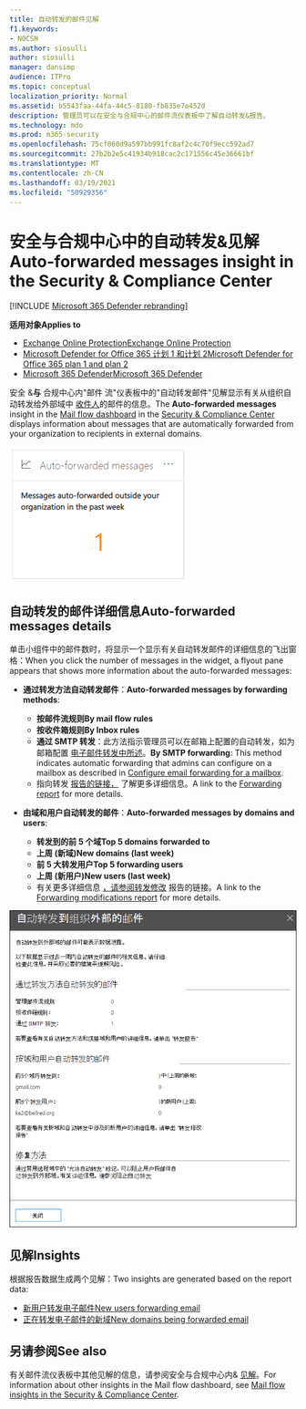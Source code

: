 ```yaml
---
title: 自动转发的邮件见解
f1.keywords:
- NOCSH
ms.author: siosulli
author: siosulli
manager: dansimp
audience: ITPro
ms.topic: conceptual
localization_priority: Normal
ms.assetid: b5543faa-44fa-44c5-8180-fb835e7e452d
description: 管理员可以在安全与合规中心的邮件流仪表板中了解自动转发&报告。
ms.technology: mdo
ms.prod: m365-security
ms.openlocfilehash: 75cf060d9a597bb991fc8af2c4c70f9ecc592ad7
ms.sourcegitcommit: 27b2b2e5c41934b918cac2c171556c45e36661bf
ms.translationtype: MT
ms.contentlocale: zh-CN
ms.lasthandoff: 03/19/2021
ms.locfileid: "50929356"
---
```

# <a name="auto-forwarded-messages-insight-in-the-security--compliance-center"></a><span data-ttu-id="94cfb-103">安全与合规中心中的自动转发&见解</span><span class="sxs-lookup"><span data-stu-id="94cfb-103">Auto-forwarded messages insight in the Security & Compliance Center</span></span>

[!INCLUDE [Microsoft 365 Defender rebranding](../includes/microsoft-defender-for-office.md)]

<span data-ttu-id="94cfb-104">**适用对象**</span><span class="sxs-lookup"><span data-stu-id="94cfb-104">**Applies to**</span></span>
- [<span data-ttu-id="94cfb-105">Exchange Online Protection</span><span class="sxs-lookup"><span data-stu-id="94cfb-105">Exchange Online Protection</span></span>](exchange-online-protection-overview.md)
- [<span data-ttu-id="94cfb-106">Microsoft Defender for Office 365 计划 1 和计划 2</span><span class="sxs-lookup"><span data-stu-id="94cfb-106">Microsoft Defender for Office 365 plan 1 and plan 2</span></span>](office-365-atp.md)
- [<span data-ttu-id="94cfb-107">Microsoft 365 Defender</span><span class="sxs-lookup"><span data-stu-id="94cfb-107">Microsoft 365 Defender</span></span>](../mtp/microsoft-threat-protection.md)

<span data-ttu-id="94cfb-108">安全 &**与** 合规中心内"邮件 [](mail-flow-insights-v2.md)流"仪表板中的"自动转发邮件"见解显示有关从组织自动转发给外部域中 [收件人](https://protection.office.com)的邮件的信息。</span><span class="sxs-lookup"><span data-stu-id="94cfb-108">The **Auto-forwarded messages** insight in the [Mail flow dashboard](mail-flow-insights-v2.md) in the [Security & Compliance Center](https://protection.office.com) displays information about messages that are automatically forwarded from your organization to recipients in external domains.</span></span>

![安全与合规中心中的"自动转发&小组件](../../media/mfi-auto-forwarded-messages.png)

## <a name="auto-forwarded-messages-details"></a><span data-ttu-id="94cfb-110">自动转发的邮件详细信息</span><span class="sxs-lookup"><span data-stu-id="94cfb-110">Auto-forwarded messages details</span></span>

<span data-ttu-id="94cfb-111">单击小组件中的邮件数时，将显示一个显示有关自动转发邮件的详细信息的飞出窗格：</span><span class="sxs-lookup"><span data-stu-id="94cfb-111">When you click the number of messages in the widget, a flyout pane appears that shows more information about the auto-forwarded messages:</span></span>

- <span data-ttu-id="94cfb-112">**通过转发方法自动转发邮件**：</span><span class="sxs-lookup"><span data-stu-id="94cfb-112">**Auto-forwarded messages by forwarding methods**:</span></span>

  - <span data-ttu-id="94cfb-113">**按邮件流规则**</span><span class="sxs-lookup"><span data-stu-id="94cfb-113">**By mail flow rules**</span></span>
  - <span data-ttu-id="94cfb-114">**按收件箱规则**</span><span class="sxs-lookup"><span data-stu-id="94cfb-114">**By Inbox rules**</span></span>
  - <span data-ttu-id="94cfb-115">**通过 SMTP 转发**：此方法指示管理员可以在邮箱上配置的自动转发，如为邮箱配置 [电子邮件转发中所述](/Exchange/recipients-in-exchange-online/manage-user-mailboxes/configure-email-forwarding)。</span><span class="sxs-lookup"><span data-stu-id="94cfb-115">**By SMTP forwarding**: This method indicates automatic forwarding that admins can configure on a mailbox as described in [Configure email forwarding for a mailbox](/Exchange/recipients-in-exchange-online/manage-user-mailboxes/configure-email-forwarding).</span></span>
  - <span data-ttu-id="94cfb-116">指向转发 [报告的链接，](view-mail-flow-reports.md#forwarding-report) 了解更多详细信息。</span><span class="sxs-lookup"><span data-stu-id="94cfb-116">A link to the [Forwarding report](view-mail-flow-reports.md#forwarding-report) for more details.</span></span>

- <span data-ttu-id="94cfb-117">**由域和用户自动转发的邮件**：</span><span class="sxs-lookup"><span data-stu-id="94cfb-117">**Auto-forwarded messages by domains and users**:</span></span>

  - <span data-ttu-id="94cfb-118">**转发到的前 5 个域**</span><span class="sxs-lookup"><span data-stu-id="94cfb-118">**Top 5 domains forwarded to**</span></span>
  - <span data-ttu-id="94cfb-119">**上周 (新域)**</span><span class="sxs-lookup"><span data-stu-id="94cfb-119">**New domains (last week)**</span></span>
  - <span data-ttu-id="94cfb-120">**前 5 大转发用户**</span><span class="sxs-lookup"><span data-stu-id="94cfb-120">**Top 5 forwarding users**</span></span>
  - <span data-ttu-id="94cfb-121">**上周 (新用户)**</span><span class="sxs-lookup"><span data-stu-id="94cfb-121">**New users (last week)**</span></span>
  - <span data-ttu-id="94cfb-122">有关更多详细信息 [，请参阅转发修改](mfi-new-users-forwarding-email.md#forwarding-modifications-report) 报告的链接。</span><span class="sxs-lookup"><span data-stu-id="94cfb-122">A link to the [Forwarding modifications report](mfi-new-users-forwarding-email.md#forwarding-modifications-report) for more details.</span></span>

![安全与合规中心内自动转发的邮件报告的详细信息&显示](../../media/mfi-auto-forwarded-messages-details.png)

## <a name="insights"></a><span data-ttu-id="94cfb-124">见解</span><span class="sxs-lookup"><span data-stu-id="94cfb-124">Insights</span></span>

<span data-ttu-id="94cfb-125">根据报告数据生成两个见解：</span><span class="sxs-lookup"><span data-stu-id="94cfb-125">Two insights are generated based on the report data:</span></span>

- [<span data-ttu-id="94cfb-126">新用户转发电子邮件</span><span class="sxs-lookup"><span data-stu-id="94cfb-126">New users forwarding email</span></span>](mfi-new-users-forwarding-email.md)
- [<span data-ttu-id="94cfb-127">正在转发电子邮件的新域</span><span class="sxs-lookup"><span data-stu-id="94cfb-127">New domains being forwarded email</span></span>](mfi-new-domains-being-forwarded-email.md)

## <a name="see-also"></a><span data-ttu-id="94cfb-128">另请参阅</span><span class="sxs-lookup"><span data-stu-id="94cfb-128">See also</span></span>

<span data-ttu-id="94cfb-129">有关邮件流仪表板中其他见解的信息，请参阅安全与合规中心内& [见解](mail-flow-insights-v2.md)。</span><span class="sxs-lookup"><span data-stu-id="94cfb-129">For information about other insights in the Mail flow dashboard, see [Mail flow insights in the Security & Compliance Center](mail-flow-insights-v2.md).</span></span>